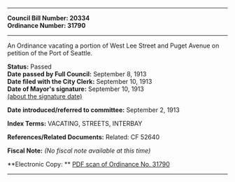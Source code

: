 * * * * *  
  
**Council Bill Number: [](#h0)[](#h2)20334**   
**Ordinance Number: 31790**  
  
* * * * *  
  
An Ordinance vacating a portion of West Lee Street and Puget Avenue on petition of the Port of Seattle.  
  
**Status:** Passed   
**Date passed by Full Council:** September 8, 1913   
**Date filed with the City Clerk:** September 10, 1913   
**Date of Mayor's signature:** September 10, 1913   
[(about the signature date)](/~public/approvaldate.htm)   
  
  
**Date introduced/referred to committee:** September 2, 1913   
  
**Index Terms:** VACATING, STREETS, INTERBAY  
  
**References/Related Documents:** Related: CF 52640  
  
**Fiscal Note:** *(No fiscal note available at this time)*  
  
**Electronic Copy: ** [PDF scan of Ordinance No. 31790](/~archives/Ordinances/Ord_31790.pdf)  
  
* * * * *  
